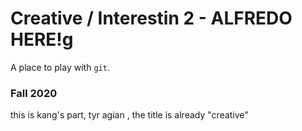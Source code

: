 # Creative / Interestin 2 - ALFREDO HERE!g

A place to play with `git`.

### Fall 2020

this is kang's part, tyr agian , the title is already "creative"

